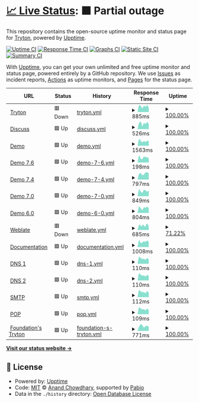 # [📈 Live Status](https://status.tryton.org): <!--live status--> **🟧 Partial outage**

This repository contains the open-source uptime monitor and status page for [Tryton](https://www.tryton.org/), powered by [Upptime](https://github.com/upptime/upptime).

[![Uptime CI](https://github.com/tryton/upptime/workflows/Uptime%20CI/badge.svg)](https://github.com/tryton/upptime/actions?query=workflow%3A%22Uptime+CI%22)
[![Response Time CI](https://github.com/tryton/upptime/workflows/Response%20Time%20CI/badge.svg)](https://github.com/tryton/upptime/actions?query=workflow%3A%22Response+Time+CI%22)
[![Graphs CI](https://github.com/tryton/upptime/workflows/Graphs%20CI/badge.svg)](https://github.com/tryton/upptime/actions?query=workflow%3A%22Graphs+CI%22)
[![Static Site CI](https://github.com/tryton/upptime/workflows/Static%20Site%20CI/badge.svg)](https://github.com/tryton/upptime/actions?query=workflow%3A%22Static+Site+CI%22)
[![Summary CI](https://github.com/tryton/upptime/workflows/Summary%20CI/badge.svg)](https://github.com/tryton/upptime/actions?query=workflow%3A%22Summary+CI%22)

With [Upptime](https://upptime.js.org), you can get your own unlimited and free uptime monitor and status page, powered entirely by a GitHub repository. We use [Issues](https://github.com/tryton/upptime/issues) as incident reports, [Actions](https://github.com/tryton/upptime/actions) as uptime monitors, and [Pages](https://status.tryton.org) for the status page.

<!--start: status pages-->
<!-- This summary is generated by Upptime (https://github.com/upptime/upptime) -->
<!-- Do not edit this manually, your changes will be overwritten -->
<!-- prettier-ignore -->
| URL | Status | History | Response Time | Uptime |
| --- | ------ | ------- | ------------- | ------ |
| <img alt="" src="https://downloads-cdn.tryton.org/images/logo.svg" height="13"> [Tryton](https://www.tryton.org) | 🟥 Down | [tryton.yml](https://github.com/tryton/upptime/commits/HEAD/history/tryton.yml) | <details><summary><img alt="Response time graph" src="./graphs/tryton/response-time-week.png" height="20"> 885ms</summary><br><a href="https://status.tryton.org/history/tryton"><img alt="Response time 974" src="https://img.shields.io/endpoint?url=https%3A%2F%2Fraw.githubusercontent.com%2Ftryton%2Fupptime%2FHEAD%2Fapi%2Ftryton%2Fresponse-time.json"></a><br><a href="https://status.tryton.org/history/tryton"><img alt="24-hour response time 629" src="https://img.shields.io/endpoint?url=https%3A%2F%2Fraw.githubusercontent.com%2Ftryton%2Fupptime%2FHEAD%2Fapi%2Ftryton%2Fresponse-time-day.json"></a><br><a href="https://status.tryton.org/history/tryton"><img alt="7-day response time 885" src="https://img.shields.io/endpoint?url=https%3A%2F%2Fraw.githubusercontent.com%2Ftryton%2Fupptime%2FHEAD%2Fapi%2Ftryton%2Fresponse-time-week.json"></a><br><a href="https://status.tryton.org/history/tryton"><img alt="30-day response time 862" src="https://img.shields.io/endpoint?url=https%3A%2F%2Fraw.githubusercontent.com%2Ftryton%2Fupptime%2FHEAD%2Fapi%2Ftryton%2Fresponse-time-month.json"></a><br><a href="https://status.tryton.org/history/tryton"><img alt="1-year response time 969" src="https://img.shields.io/endpoint?url=https%3A%2F%2Fraw.githubusercontent.com%2Ftryton%2Fupptime%2FHEAD%2Fapi%2Ftryton%2Fresponse-time-year.json"></a></details> | <details><summary><a href="https://status.tryton.org/history/tryton">100.00%</a></summary><a href="https://status.tryton.org/history/tryton"><img alt="All-time uptime 99.90%" src="https://img.shields.io/endpoint?url=https%3A%2F%2Fraw.githubusercontent.com%2Ftryton%2Fupptime%2FHEAD%2Fapi%2Ftryton%2Fuptime.json"></a><br><a href="https://status.tryton.org/history/tryton"><img alt="24-hour uptime 99.98%" src="https://img.shields.io/endpoint?url=https%3A%2F%2Fraw.githubusercontent.com%2Ftryton%2Fupptime%2FHEAD%2Fapi%2Ftryton%2Fuptime-day.json"></a><br><a href="https://status.tryton.org/history/tryton"><img alt="7-day uptime 100.00%" src="https://img.shields.io/endpoint?url=https%3A%2F%2Fraw.githubusercontent.com%2Ftryton%2Fupptime%2FHEAD%2Fapi%2Ftryton%2Fuptime-week.json"></a><br><a href="https://status.tryton.org/history/tryton"><img alt="30-day uptime 100.00%" src="https://img.shields.io/endpoint?url=https%3A%2F%2Fraw.githubusercontent.com%2Ftryton%2Fupptime%2FHEAD%2Fapi%2Ftryton%2Fuptime-month.json"></a><br><a href="https://status.tryton.org/history/tryton"><img alt="1-year uptime 99.86%" src="https://img.shields.io/endpoint?url=https%3A%2F%2Fraw.githubusercontent.com%2Ftryton%2Fupptime%2FHEAD%2Fapi%2Ftryton%2Fuptime-year.json"></a></details>
| <img alt="" src="https://downloads-cdn.tryton.org/images/logo-discuss.svg" height="13"> [Discuss](https://discuss.tryton.org/srv/status) | 🟩 Up | [discuss.yml](https://github.com/tryton/upptime/commits/HEAD/history/discuss.yml) | <details><summary><img alt="Response time graph" src="./graphs/discuss/response-time-week.png" height="20"> 526ms</summary><br><a href="https://status.tryton.org/history/discuss"><img alt="Response time 509" src="https://img.shields.io/endpoint?url=https%3A%2F%2Fraw.githubusercontent.com%2Ftryton%2Fupptime%2FHEAD%2Fapi%2Fdiscuss%2Fresponse-time.json"></a><br><a href="https://status.tryton.org/history/discuss"><img alt="24-hour response time 469" src="https://img.shields.io/endpoint?url=https%3A%2F%2Fraw.githubusercontent.com%2Ftryton%2Fupptime%2FHEAD%2Fapi%2Fdiscuss%2Fresponse-time-day.json"></a><br><a href="https://status.tryton.org/history/discuss"><img alt="7-day response time 526" src="https://img.shields.io/endpoint?url=https%3A%2F%2Fraw.githubusercontent.com%2Ftryton%2Fupptime%2FHEAD%2Fapi%2Fdiscuss%2Fresponse-time-week.json"></a><br><a href="https://status.tryton.org/history/discuss"><img alt="30-day response time 459" src="https://img.shields.io/endpoint?url=https%3A%2F%2Fraw.githubusercontent.com%2Ftryton%2Fupptime%2FHEAD%2Fapi%2Fdiscuss%2Fresponse-time-month.json"></a><br><a href="https://status.tryton.org/history/discuss"><img alt="1-year response time 509" src="https://img.shields.io/endpoint?url=https%3A%2F%2Fraw.githubusercontent.com%2Ftryton%2Fupptime%2FHEAD%2Fapi%2Fdiscuss%2Fresponse-time-year.json"></a></details> | <details><summary><a href="https://status.tryton.org/history/discuss">100.00%</a></summary><a href="https://status.tryton.org/history/discuss"><img alt="All-time uptime 99.93%" src="https://img.shields.io/endpoint?url=https%3A%2F%2Fraw.githubusercontent.com%2Ftryton%2Fupptime%2FHEAD%2Fapi%2Fdiscuss%2Fuptime.json"></a><br><a href="https://status.tryton.org/history/discuss"><img alt="24-hour uptime 100.00%" src="https://img.shields.io/endpoint?url=https%3A%2F%2Fraw.githubusercontent.com%2Ftryton%2Fupptime%2FHEAD%2Fapi%2Fdiscuss%2Fuptime-day.json"></a><br><a href="https://status.tryton.org/history/discuss"><img alt="7-day uptime 100.00%" src="https://img.shields.io/endpoint?url=https%3A%2F%2Fraw.githubusercontent.com%2Ftryton%2Fupptime%2FHEAD%2Fapi%2Fdiscuss%2Fuptime-week.json"></a><br><a href="https://status.tryton.org/history/discuss"><img alt="30-day uptime 99.94%" src="https://img.shields.io/endpoint?url=https%3A%2F%2Fraw.githubusercontent.com%2Ftryton%2Fupptime%2FHEAD%2Fapi%2Fdiscuss%2Fuptime-month.json"></a><br><a href="https://status.tryton.org/history/discuss"><img alt="1-year uptime 99.95%" src="https://img.shields.io/endpoint?url=https%3A%2F%2Fraw.githubusercontent.com%2Ftryton%2Fupptime%2FHEAD%2Fapi%2Fdiscuss%2Fuptime-year.json"></a></details>
| <img alt="" src="https://icons.duckduckgo.com/ip3/demo.tryton.org.ico" height="13"> [Demo](https://demo.tryton.org) | 🟩 Up | [demo.yml](https://github.com/tryton/upptime/commits/HEAD/history/demo.yml) | <details><summary><img alt="Response time graph" src="./graphs/demo/response-time-week.png" height="20"> 1563ms</summary><br><a href="https://status.tryton.org/history/demo"><img alt="Response time 1748" src="https://img.shields.io/endpoint?url=https%3A%2F%2Fraw.githubusercontent.com%2Ftryton%2Fupptime%2FHEAD%2Fapi%2Fdemo%2Fresponse-time.json"></a><br><a href="https://status.tryton.org/history/demo"><img alt="24-hour response time 1498" src="https://img.shields.io/endpoint?url=https%3A%2F%2Fraw.githubusercontent.com%2Ftryton%2Fupptime%2FHEAD%2Fapi%2Fdemo%2Fresponse-time-day.json"></a><br><a href="https://status.tryton.org/history/demo"><img alt="7-day response time 1563" src="https://img.shields.io/endpoint?url=https%3A%2F%2Fraw.githubusercontent.com%2Ftryton%2Fupptime%2FHEAD%2Fapi%2Fdemo%2Fresponse-time-week.json"></a><br><a href="https://status.tryton.org/history/demo"><img alt="30-day response time 1491" src="https://img.shields.io/endpoint?url=https%3A%2F%2Fraw.githubusercontent.com%2Ftryton%2Fupptime%2FHEAD%2Fapi%2Fdemo%2Fresponse-time-month.json"></a><br><a href="https://status.tryton.org/history/demo"><img alt="1-year response time 1585" src="https://img.shields.io/endpoint?url=https%3A%2F%2Fraw.githubusercontent.com%2Ftryton%2Fupptime%2FHEAD%2Fapi%2Fdemo%2Fresponse-time-year.json"></a></details> | <details><summary><a href="https://status.tryton.org/history/demo">100.00%</a></summary><a href="https://status.tryton.org/history/demo"><img alt="All-time uptime 98.41%" src="https://img.shields.io/endpoint?url=https%3A%2F%2Fraw.githubusercontent.com%2Ftryton%2Fupptime%2FHEAD%2Fapi%2Fdemo%2Fuptime.json"></a><br><a href="https://status.tryton.org/history/demo"><img alt="24-hour uptime 100.00%" src="https://img.shields.io/endpoint?url=https%3A%2F%2Fraw.githubusercontent.com%2Ftryton%2Fupptime%2FHEAD%2Fapi%2Fdemo%2Fuptime-day.json"></a><br><a href="https://status.tryton.org/history/demo"><img alt="7-day uptime 100.00%" src="https://img.shields.io/endpoint?url=https%3A%2F%2Fraw.githubusercontent.com%2Ftryton%2Fupptime%2FHEAD%2Fapi%2Fdemo%2Fuptime-week.json"></a><br><a href="https://status.tryton.org/history/demo"><img alt="30-day uptime 100.00%" src="https://img.shields.io/endpoint?url=https%3A%2F%2Fraw.githubusercontent.com%2Ftryton%2Fupptime%2FHEAD%2Fapi%2Fdemo%2Fuptime-month.json"></a><br><a href="https://status.tryton.org/history/demo"><img alt="1-year uptime 98.19%" src="https://img.shields.io/endpoint?url=https%3A%2F%2Fraw.githubusercontent.com%2Ftryton%2Fupptime%2FHEAD%2Fapi%2Fdemo%2Fuptime-year.json"></a></details>
| <img alt="" src="https://icons.duckduckgo.com/ip3/demo7.6.tryton.org.ico" height="13"> [Demo 7.6](https://demo7.6.tryton.org) | 🟩 Up | [demo-7-6.yml](https://github.com/tryton/upptime/commits/HEAD/history/demo-7-6.yml) | <details><summary><img alt="Response time graph" src="./graphs/demo-7-6/response-time-week.png" height="20"> 198ms</summary><br><a href="https://status.tryton.org/history/demo-7-6"><img alt="Response time 224" src="https://img.shields.io/endpoint?url=https%3A%2F%2Fraw.githubusercontent.com%2Ftryton%2Fupptime%2FHEAD%2Fapi%2Fdemo-7-6%2Fresponse-time.json"></a><br><a href="https://status.tryton.org/history/demo-7-6"><img alt="24-hour response time 175" src="https://img.shields.io/endpoint?url=https%3A%2F%2Fraw.githubusercontent.com%2Ftryton%2Fupptime%2FHEAD%2Fapi%2Fdemo-7-6%2Fresponse-time-day.json"></a><br><a href="https://status.tryton.org/history/demo-7-6"><img alt="7-day response time 198" src="https://img.shields.io/endpoint?url=https%3A%2F%2Fraw.githubusercontent.com%2Ftryton%2Fupptime%2FHEAD%2Fapi%2Fdemo-7-6%2Fresponse-time-week.json"></a><br><a href="https://status.tryton.org/history/demo-7-6"><img alt="30-day response time 191" src="https://img.shields.io/endpoint?url=https%3A%2F%2Fraw.githubusercontent.com%2Ftryton%2Fupptime%2FHEAD%2Fapi%2Fdemo-7-6%2Fresponse-time-month.json"></a><br><a href="https://status.tryton.org/history/demo-7-6"><img alt="1-year response time 224" src="https://img.shields.io/endpoint?url=https%3A%2F%2Fraw.githubusercontent.com%2Ftryton%2Fupptime%2FHEAD%2Fapi%2Fdemo-7-6%2Fresponse-time-year.json"></a></details> | <details><summary><a href="https://status.tryton.org/history/demo-7-6">100.00%</a></summary><a href="https://status.tryton.org/history/demo-7-6"><img alt="All-time uptime 99.56%" src="https://img.shields.io/endpoint?url=https%3A%2F%2Fraw.githubusercontent.com%2Ftryton%2Fupptime%2FHEAD%2Fapi%2Fdemo-7-6%2Fuptime.json"></a><br><a href="https://status.tryton.org/history/demo-7-6"><img alt="24-hour uptime 100.00%" src="https://img.shields.io/endpoint?url=https%3A%2F%2Fraw.githubusercontent.com%2Ftryton%2Fupptime%2FHEAD%2Fapi%2Fdemo-7-6%2Fuptime-day.json"></a><br><a href="https://status.tryton.org/history/demo-7-6"><img alt="7-day uptime 100.00%" src="https://img.shields.io/endpoint?url=https%3A%2F%2Fraw.githubusercontent.com%2Ftryton%2Fupptime%2FHEAD%2Fapi%2Fdemo-7-6%2Fuptime-week.json"></a><br><a href="https://status.tryton.org/history/demo-7-6"><img alt="30-day uptime 100.00%" src="https://img.shields.io/endpoint?url=https%3A%2F%2Fraw.githubusercontent.com%2Ftryton%2Fupptime%2FHEAD%2Fapi%2Fdemo-7-6%2Fuptime-month.json"></a><br><a href="https://status.tryton.org/history/demo-7-6"><img alt="1-year uptime 99.56%" src="https://img.shields.io/endpoint?url=https%3A%2F%2Fraw.githubusercontent.com%2Ftryton%2Fupptime%2FHEAD%2Fapi%2Fdemo-7-6%2Fuptime-year.json"></a></details>
| <img alt="" src="https://icons.duckduckgo.com/ip3/demo7.4.tryton.org.ico" height="13"> [Demo 7.4](https://demo7.4.tryton.org) | 🟩 Up | [demo-7-4.yml](https://github.com/tryton/upptime/commits/HEAD/history/demo-7-4.yml) | <details><summary><img alt="Response time graph" src="./graphs/demo-7-4/response-time-week.png" height="20"> 797ms</summary><br><a href="https://status.tryton.org/history/demo-7-4"><img alt="Response time 984" src="https://img.shields.io/endpoint?url=https%3A%2F%2Fraw.githubusercontent.com%2Ftryton%2Fupptime%2FHEAD%2Fapi%2Fdemo-7-4%2Fresponse-time.json"></a><br><a href="https://status.tryton.org/history/demo-7-4"><img alt="24-hour response time 839" src="https://img.shields.io/endpoint?url=https%3A%2F%2Fraw.githubusercontent.com%2Ftryton%2Fupptime%2FHEAD%2Fapi%2Fdemo-7-4%2Fresponse-time-day.json"></a><br><a href="https://status.tryton.org/history/demo-7-4"><img alt="7-day response time 797" src="https://img.shields.io/endpoint?url=https%3A%2F%2Fraw.githubusercontent.com%2Ftryton%2Fupptime%2FHEAD%2Fapi%2Fdemo-7-4%2Fresponse-time-week.json"></a><br><a href="https://status.tryton.org/history/demo-7-4"><img alt="30-day response time 805" src="https://img.shields.io/endpoint?url=https%3A%2F%2Fraw.githubusercontent.com%2Ftryton%2Fupptime%2FHEAD%2Fapi%2Fdemo-7-4%2Fresponse-time-month.json"></a><br><a href="https://status.tryton.org/history/demo-7-4"><img alt="1-year response time 984" src="https://img.shields.io/endpoint?url=https%3A%2F%2Fraw.githubusercontent.com%2Ftryton%2Fupptime%2FHEAD%2Fapi%2Fdemo-7-4%2Fresponse-time-year.json"></a></details> | <details><summary><a href="https://status.tryton.org/history/demo-7-4">100.00%</a></summary><a href="https://status.tryton.org/history/demo-7-4"><img alt="All-time uptime 99.56%" src="https://img.shields.io/endpoint?url=https%3A%2F%2Fraw.githubusercontent.com%2Ftryton%2Fupptime%2FHEAD%2Fapi%2Fdemo-7-4%2Fuptime.json"></a><br><a href="https://status.tryton.org/history/demo-7-4"><img alt="24-hour uptime 100.00%" src="https://img.shields.io/endpoint?url=https%3A%2F%2Fraw.githubusercontent.com%2Ftryton%2Fupptime%2FHEAD%2Fapi%2Fdemo-7-4%2Fuptime-day.json"></a><br><a href="https://status.tryton.org/history/demo-7-4"><img alt="7-day uptime 100.00%" src="https://img.shields.io/endpoint?url=https%3A%2F%2Fraw.githubusercontent.com%2Ftryton%2Fupptime%2FHEAD%2Fapi%2Fdemo-7-4%2Fuptime-week.json"></a><br><a href="https://status.tryton.org/history/demo-7-4"><img alt="30-day uptime 100.00%" src="https://img.shields.io/endpoint?url=https%3A%2F%2Fraw.githubusercontent.com%2Ftryton%2Fupptime%2FHEAD%2Fapi%2Fdemo-7-4%2Fuptime-month.json"></a><br><a href="https://status.tryton.org/history/demo-7-4"><img alt="1-year uptime 99.56%" src="https://img.shields.io/endpoint?url=https%3A%2F%2Fraw.githubusercontent.com%2Ftryton%2Fupptime%2FHEAD%2Fapi%2Fdemo-7-4%2Fuptime-year.json"></a></details>
| <img alt="" src="https://icons.duckduckgo.com/ip3/demo7.0.tryton.org.ico" height="13"> [Demo 7.0](https://demo7.0.tryton.org) | 🟩 Up | [demo-7-0.yml](https://github.com/tryton/upptime/commits/HEAD/history/demo-7-0.yml) | <details><summary><img alt="Response time graph" src="./graphs/demo-7-0/response-time-week.png" height="20"> 849ms</summary><br><a href="https://status.tryton.org/history/demo-7-0"><img alt="Response time 945" src="https://img.shields.io/endpoint?url=https%3A%2F%2Fraw.githubusercontent.com%2Ftryton%2Fupptime%2FHEAD%2Fapi%2Fdemo-7-0%2Fresponse-time.json"></a><br><a href="https://status.tryton.org/history/demo-7-0"><img alt="24-hour response time 923" src="https://img.shields.io/endpoint?url=https%3A%2F%2Fraw.githubusercontent.com%2Ftryton%2Fupptime%2FHEAD%2Fapi%2Fdemo-7-0%2Fresponse-time-day.json"></a><br><a href="https://status.tryton.org/history/demo-7-0"><img alt="7-day response time 849" src="https://img.shields.io/endpoint?url=https%3A%2F%2Fraw.githubusercontent.com%2Ftryton%2Fupptime%2FHEAD%2Fapi%2Fdemo-7-0%2Fresponse-time-week.json"></a><br><a href="https://status.tryton.org/history/demo-7-0"><img alt="30-day response time 832" src="https://img.shields.io/endpoint?url=https%3A%2F%2Fraw.githubusercontent.com%2Ftryton%2Fupptime%2FHEAD%2Fapi%2Fdemo-7-0%2Fresponse-time-month.json"></a><br><a href="https://status.tryton.org/history/demo-7-0"><img alt="1-year response time 945" src="https://img.shields.io/endpoint?url=https%3A%2F%2Fraw.githubusercontent.com%2Ftryton%2Fupptime%2FHEAD%2Fapi%2Fdemo-7-0%2Fresponse-time-year.json"></a></details> | <details><summary><a href="https://status.tryton.org/history/demo-7-0">100.00%</a></summary><a href="https://status.tryton.org/history/demo-7-0"><img alt="All-time uptime 99.56%" src="https://img.shields.io/endpoint?url=https%3A%2F%2Fraw.githubusercontent.com%2Ftryton%2Fupptime%2FHEAD%2Fapi%2Fdemo-7-0%2Fuptime.json"></a><br><a href="https://status.tryton.org/history/demo-7-0"><img alt="24-hour uptime 100.00%" src="https://img.shields.io/endpoint?url=https%3A%2F%2Fraw.githubusercontent.com%2Ftryton%2Fupptime%2FHEAD%2Fapi%2Fdemo-7-0%2Fuptime-day.json"></a><br><a href="https://status.tryton.org/history/demo-7-0"><img alt="7-day uptime 100.00%" src="https://img.shields.io/endpoint?url=https%3A%2F%2Fraw.githubusercontent.com%2Ftryton%2Fupptime%2FHEAD%2Fapi%2Fdemo-7-0%2Fuptime-week.json"></a><br><a href="https://status.tryton.org/history/demo-7-0"><img alt="30-day uptime 100.00%" src="https://img.shields.io/endpoint?url=https%3A%2F%2Fraw.githubusercontent.com%2Ftryton%2Fupptime%2FHEAD%2Fapi%2Fdemo-7-0%2Fuptime-month.json"></a><br><a href="https://status.tryton.org/history/demo-7-0"><img alt="1-year uptime 99.56%" src="https://img.shields.io/endpoint?url=https%3A%2F%2Fraw.githubusercontent.com%2Ftryton%2Fupptime%2FHEAD%2Fapi%2Fdemo-7-0%2Fuptime-year.json"></a></details>
| <img alt="" src="https://icons.duckduckgo.com/ip3/demo6.0.tryton.org.ico" height="13"> [Demo 6.0](https://demo6.0.tryton.org) | 🟩 Up | [demo-6-0.yml](https://github.com/tryton/upptime/commits/HEAD/history/demo-6-0.yml) | <details><summary><img alt="Response time graph" src="./graphs/demo-6-0/response-time-week.png" height="20"> 804ms</summary><br><a href="https://status.tryton.org/history/demo-6-0"><img alt="Response time 1224" src="https://img.shields.io/endpoint?url=https%3A%2F%2Fraw.githubusercontent.com%2Ftryton%2Fupptime%2FHEAD%2Fapi%2Fdemo-6-0%2Fresponse-time.json"></a><br><a href="https://status.tryton.org/history/demo-6-0"><img alt="24-hour response time 749" src="https://img.shields.io/endpoint?url=https%3A%2F%2Fraw.githubusercontent.com%2Ftryton%2Fupptime%2FHEAD%2Fapi%2Fdemo-6-0%2Fresponse-time-day.json"></a><br><a href="https://status.tryton.org/history/demo-6-0"><img alt="7-day response time 804" src="https://img.shields.io/endpoint?url=https%3A%2F%2Fraw.githubusercontent.com%2Ftryton%2Fupptime%2FHEAD%2Fapi%2Fdemo-6-0%2Fresponse-time-week.json"></a><br><a href="https://status.tryton.org/history/demo-6-0"><img alt="30-day response time 766" src="https://img.shields.io/endpoint?url=https%3A%2F%2Fraw.githubusercontent.com%2Ftryton%2Fupptime%2FHEAD%2Fapi%2Fdemo-6-0%2Fresponse-time-month.json"></a><br><a href="https://status.tryton.org/history/demo-6-0"><img alt="1-year response time 1224" src="https://img.shields.io/endpoint?url=https%3A%2F%2Fraw.githubusercontent.com%2Ftryton%2Fupptime%2FHEAD%2Fapi%2Fdemo-6-0%2Fresponse-time-year.json"></a></details> | <details><summary><a href="https://status.tryton.org/history/demo-6-0">100.00%</a></summary><a href="https://status.tryton.org/history/demo-6-0"><img alt="All-time uptime 99.53%" src="https://img.shields.io/endpoint?url=https%3A%2F%2Fraw.githubusercontent.com%2Ftryton%2Fupptime%2FHEAD%2Fapi%2Fdemo-6-0%2Fuptime.json"></a><br><a href="https://status.tryton.org/history/demo-6-0"><img alt="24-hour uptime 100.00%" src="https://img.shields.io/endpoint?url=https%3A%2F%2Fraw.githubusercontent.com%2Ftryton%2Fupptime%2FHEAD%2Fapi%2Fdemo-6-0%2Fuptime-day.json"></a><br><a href="https://status.tryton.org/history/demo-6-0"><img alt="7-day uptime 100.00%" src="https://img.shields.io/endpoint?url=https%3A%2F%2Fraw.githubusercontent.com%2Ftryton%2Fupptime%2FHEAD%2Fapi%2Fdemo-6-0%2Fuptime-week.json"></a><br><a href="https://status.tryton.org/history/demo-6-0"><img alt="30-day uptime 99.95%" src="https://img.shields.io/endpoint?url=https%3A%2F%2Fraw.githubusercontent.com%2Ftryton%2Fupptime%2FHEAD%2Fapi%2Fdemo-6-0%2Fuptime-month.json"></a><br><a href="https://status.tryton.org/history/demo-6-0"><img alt="1-year uptime 99.53%" src="https://img.shields.io/endpoint?url=https%3A%2F%2Fraw.githubusercontent.com%2Ftryton%2Fupptime%2FHEAD%2Fapi%2Fdemo-6-0%2Fuptime-year.json"></a></details>
| <img alt="" src="https://icons.duckduckgo.com/ip3/translate.tryton.org.ico" height="13"> [Weblate](https://translate.tryton.org) | 🟥 Down | [weblate.yml](https://github.com/tryton/upptime/commits/HEAD/history/weblate.yml) | <details><summary><img alt="Response time graph" src="./graphs/weblate/response-time-week.png" height="20"> 685ms</summary><br><a href="https://status.tryton.org/history/weblate"><img alt="Response time 947" src="https://img.shields.io/endpoint?url=https%3A%2F%2Fraw.githubusercontent.com%2Ftryton%2Fupptime%2FHEAD%2Fapi%2Fweblate%2Fresponse-time.json"></a><br><a href="https://status.tryton.org/history/weblate"><img alt="24-hour response time 490" src="https://img.shields.io/endpoint?url=https%3A%2F%2Fraw.githubusercontent.com%2Ftryton%2Fupptime%2FHEAD%2Fapi%2Fweblate%2Fresponse-time-day.json"></a><br><a href="https://status.tryton.org/history/weblate"><img alt="7-day response time 685" src="https://img.shields.io/endpoint?url=https%3A%2F%2Fraw.githubusercontent.com%2Ftryton%2Fupptime%2FHEAD%2Fapi%2Fweblate%2Fresponse-time-week.json"></a><br><a href="https://status.tryton.org/history/weblate"><img alt="30-day response time 774" src="https://img.shields.io/endpoint?url=https%3A%2F%2Fraw.githubusercontent.com%2Ftryton%2Fupptime%2FHEAD%2Fapi%2Fweblate%2Fresponse-time-month.json"></a><br><a href="https://status.tryton.org/history/weblate"><img alt="1-year response time 982" src="https://img.shields.io/endpoint?url=https%3A%2F%2Fraw.githubusercontent.com%2Ftryton%2Fupptime%2FHEAD%2Fapi%2Fweblate%2Fresponse-time-year.json"></a></details> | <details><summary><a href="https://status.tryton.org/history/weblate">71.22%</a></summary><a href="https://status.tryton.org/history/weblate"><img alt="All-time uptime 97.87%" src="https://img.shields.io/endpoint?url=https%3A%2F%2Fraw.githubusercontent.com%2Ftryton%2Fupptime%2FHEAD%2Fapi%2Fweblate%2Fuptime.json"></a><br><a href="https://status.tryton.org/history/weblate"><img alt="24-hour uptime 99.98%" src="https://img.shields.io/endpoint?url=https%3A%2F%2Fraw.githubusercontent.com%2Ftryton%2Fupptime%2FHEAD%2Fapi%2Fweblate%2Fuptime-day.json"></a><br><a href="https://status.tryton.org/history/weblate"><img alt="7-day uptime 71.22%" src="https://img.shields.io/endpoint?url=https%3A%2F%2Fraw.githubusercontent.com%2Ftryton%2Fupptime%2FHEAD%2Fapi%2Fweblate%2Fuptime-week.json"></a><br><a href="https://status.tryton.org/history/weblate"><img alt="30-day uptime 68.73%" src="https://img.shields.io/endpoint?url=https%3A%2F%2Fraw.githubusercontent.com%2Ftryton%2Fupptime%2FHEAD%2Fapi%2Fweblate%2Fuptime-month.json"></a><br><a href="https://status.tryton.org/history/weblate"><img alt="1-year uptime 97.07%" src="https://img.shields.io/endpoint?url=https%3A%2F%2Fraw.githubusercontent.com%2Ftryton%2Fupptime%2FHEAD%2Fapi%2Fweblate%2Fuptime-year.json"></a></details>
| <img alt="" src="https://icons.duckduckgo.com/ip3/docs-src.tryton.org.ico" height="13"> [Documentation](https://docs-src.tryton.org) | 🟩 Up | [documentation.yml](https://github.com/tryton/upptime/commits/HEAD/history/documentation.yml) | <details><summary><img alt="Response time graph" src="./graphs/documentation/response-time-week.png" height="20"> 1008ms</summary><br><a href="https://status.tryton.org/history/documentation"><img alt="Response time 898" src="https://img.shields.io/endpoint?url=https%3A%2F%2Fraw.githubusercontent.com%2Ftryton%2Fupptime%2FHEAD%2Fapi%2Fdocumentation%2Fresponse-time.json"></a><br><a href="https://status.tryton.org/history/documentation"><img alt="24-hour response time 964" src="https://img.shields.io/endpoint?url=https%3A%2F%2Fraw.githubusercontent.com%2Ftryton%2Fupptime%2FHEAD%2Fapi%2Fdocumentation%2Fresponse-time-day.json"></a><br><a href="https://status.tryton.org/history/documentation"><img alt="7-day response time 1008" src="https://img.shields.io/endpoint?url=https%3A%2F%2Fraw.githubusercontent.com%2Ftryton%2Fupptime%2FHEAD%2Fapi%2Fdocumentation%2Fresponse-time-week.json"></a><br><a href="https://status.tryton.org/history/documentation"><img alt="30-day response time 871" src="https://img.shields.io/endpoint?url=https%3A%2F%2Fraw.githubusercontent.com%2Ftryton%2Fupptime%2FHEAD%2Fapi%2Fdocumentation%2Fresponse-time-month.json"></a><br><a href="https://status.tryton.org/history/documentation"><img alt="1-year response time 910" src="https://img.shields.io/endpoint?url=https%3A%2F%2Fraw.githubusercontent.com%2Ftryton%2Fupptime%2FHEAD%2Fapi%2Fdocumentation%2Fresponse-time-year.json"></a></details> | <details><summary><a href="https://status.tryton.org/history/documentation">100.00%</a></summary><a href="https://status.tryton.org/history/documentation"><img alt="All-time uptime 99.95%" src="https://img.shields.io/endpoint?url=https%3A%2F%2Fraw.githubusercontent.com%2Ftryton%2Fupptime%2FHEAD%2Fapi%2Fdocumentation%2Fuptime.json"></a><br><a href="https://status.tryton.org/history/documentation"><img alt="24-hour uptime 100.00%" src="https://img.shields.io/endpoint?url=https%3A%2F%2Fraw.githubusercontent.com%2Ftryton%2Fupptime%2FHEAD%2Fapi%2Fdocumentation%2Fuptime-day.json"></a><br><a href="https://status.tryton.org/history/documentation"><img alt="7-day uptime 100.00%" src="https://img.shields.io/endpoint?url=https%3A%2F%2Fraw.githubusercontent.com%2Ftryton%2Fupptime%2FHEAD%2Fapi%2Fdocumentation%2Fuptime-week.json"></a><br><a href="https://status.tryton.org/history/documentation"><img alt="30-day uptime 100.00%" src="https://img.shields.io/endpoint?url=https%3A%2F%2Fraw.githubusercontent.com%2Ftryton%2Fupptime%2FHEAD%2Fapi%2Fdocumentation%2Fuptime-month.json"></a><br><a href="https://status.tryton.org/history/documentation"><img alt="1-year uptime 99.93%" src="https://img.shields.io/endpoint?url=https%3A%2F%2Fraw.githubusercontent.com%2Ftryton%2Fupptime%2FHEAD%2Fapi%2Fdocumentation%2Fuptime-year.json"></a></details>
| <img alt="" src="https://icons.duckduckgo.com/ip3/null.ico" height="13"> [DNS 1](moretus.b2ck.com) | 🟩 Up | [dns-1.yml](https://github.com/tryton/upptime/commits/HEAD/history/dns-1.yml) | <details><summary><img alt="Response time graph" src="./graphs/dns-1/response-time-week.png" height="20"> 110ms</summary><br><a href="https://status.tryton.org/history/dns-1"><img alt="Response time 109" src="https://img.shields.io/endpoint?url=https%3A%2F%2Fraw.githubusercontent.com%2Ftryton%2Fupptime%2FHEAD%2Fapi%2Fdns-1%2Fresponse-time.json"></a><br><a href="https://status.tryton.org/history/dns-1"><img alt="24-hour response time 86" src="https://img.shields.io/endpoint?url=https%3A%2F%2Fraw.githubusercontent.com%2Ftryton%2Fupptime%2FHEAD%2Fapi%2Fdns-1%2Fresponse-time-day.json"></a><br><a href="https://status.tryton.org/history/dns-1"><img alt="7-day response time 110" src="https://img.shields.io/endpoint?url=https%3A%2F%2Fraw.githubusercontent.com%2Ftryton%2Fupptime%2FHEAD%2Fapi%2Fdns-1%2Fresponse-time-week.json"></a><br><a href="https://status.tryton.org/history/dns-1"><img alt="30-day response time 101" src="https://img.shields.io/endpoint?url=https%3A%2F%2Fraw.githubusercontent.com%2Ftryton%2Fupptime%2FHEAD%2Fapi%2Fdns-1%2Fresponse-time-month.json"></a><br><a href="https://status.tryton.org/history/dns-1"><img alt="1-year response time 109" src="https://img.shields.io/endpoint?url=https%3A%2F%2Fraw.githubusercontent.com%2Ftryton%2Fupptime%2FHEAD%2Fapi%2Fdns-1%2Fresponse-time-year.json"></a></details> | <details><summary><a href="https://status.tryton.org/history/dns-1">100.00%</a></summary><a href="https://status.tryton.org/history/dns-1"><img alt="All-time uptime 99.99%" src="https://img.shields.io/endpoint?url=https%3A%2F%2Fraw.githubusercontent.com%2Ftryton%2Fupptime%2FHEAD%2Fapi%2Fdns-1%2Fuptime.json"></a><br><a href="https://status.tryton.org/history/dns-1"><img alt="24-hour uptime 100.00%" src="https://img.shields.io/endpoint?url=https%3A%2F%2Fraw.githubusercontent.com%2Ftryton%2Fupptime%2FHEAD%2Fapi%2Fdns-1%2Fuptime-day.json"></a><br><a href="https://status.tryton.org/history/dns-1"><img alt="7-day uptime 100.00%" src="https://img.shields.io/endpoint?url=https%3A%2F%2Fraw.githubusercontent.com%2Ftryton%2Fupptime%2FHEAD%2Fapi%2Fdns-1%2Fuptime-week.json"></a><br><a href="https://status.tryton.org/history/dns-1"><img alt="30-day uptime 100.00%" src="https://img.shields.io/endpoint?url=https%3A%2F%2Fraw.githubusercontent.com%2Ftryton%2Fupptime%2FHEAD%2Fapi%2Fdns-1%2Fuptime-month.json"></a><br><a href="https://status.tryton.org/history/dns-1"><img alt="1-year uptime 99.98%" src="https://img.shields.io/endpoint?url=https%3A%2F%2Fraw.githubusercontent.com%2Ftryton%2Fupptime%2FHEAD%2Fapi%2Fdns-1%2Fuptime-year.json"></a></details>
| <img alt="" src="https://icons.duckduckgo.com/ip3/null.ico" height="13"> [DNS 2](thales.b2ck.com) | 🟩 Up | [dns-2.yml](https://github.com/tryton/upptime/commits/HEAD/history/dns-2.yml) | <details><summary><img alt="Response time graph" src="./graphs/dns-2/response-time-week.png" height="20"> 110ms</summary><br><a href="https://status.tryton.org/history/dns-2"><img alt="Response time 111" src="https://img.shields.io/endpoint?url=https%3A%2F%2Fraw.githubusercontent.com%2Ftryton%2Fupptime%2FHEAD%2Fapi%2Fdns-2%2Fresponse-time.json"></a><br><a href="https://status.tryton.org/history/dns-2"><img alt="24-hour response time 87" src="https://img.shields.io/endpoint?url=https%3A%2F%2Fraw.githubusercontent.com%2Ftryton%2Fupptime%2FHEAD%2Fapi%2Fdns-2%2Fresponse-time-day.json"></a><br><a href="https://status.tryton.org/history/dns-2"><img alt="7-day response time 110" src="https://img.shields.io/endpoint?url=https%3A%2F%2Fraw.githubusercontent.com%2Ftryton%2Fupptime%2FHEAD%2Fapi%2Fdns-2%2Fresponse-time-week.json"></a><br><a href="https://status.tryton.org/history/dns-2"><img alt="30-day response time 101" src="https://img.shields.io/endpoint?url=https%3A%2F%2Fraw.githubusercontent.com%2Ftryton%2Fupptime%2FHEAD%2Fapi%2Fdns-2%2Fresponse-time-month.json"></a><br><a href="https://status.tryton.org/history/dns-2"><img alt="1-year response time 110" src="https://img.shields.io/endpoint?url=https%3A%2F%2Fraw.githubusercontent.com%2Ftryton%2Fupptime%2FHEAD%2Fapi%2Fdns-2%2Fresponse-time-year.json"></a></details> | <details><summary><a href="https://status.tryton.org/history/dns-2">100.00%</a></summary><a href="https://status.tryton.org/history/dns-2"><img alt="All-time uptime 99.99%" src="https://img.shields.io/endpoint?url=https%3A%2F%2Fraw.githubusercontent.com%2Ftryton%2Fupptime%2FHEAD%2Fapi%2Fdns-2%2Fuptime.json"></a><br><a href="https://status.tryton.org/history/dns-2"><img alt="24-hour uptime 100.00%" src="https://img.shields.io/endpoint?url=https%3A%2F%2Fraw.githubusercontent.com%2Ftryton%2Fupptime%2FHEAD%2Fapi%2Fdns-2%2Fuptime-day.json"></a><br><a href="https://status.tryton.org/history/dns-2"><img alt="7-day uptime 100.00%" src="https://img.shields.io/endpoint?url=https%3A%2F%2Fraw.githubusercontent.com%2Ftryton%2Fupptime%2FHEAD%2Fapi%2Fdns-2%2Fuptime-week.json"></a><br><a href="https://status.tryton.org/history/dns-2"><img alt="30-day uptime 100.00%" src="https://img.shields.io/endpoint?url=https%3A%2F%2Fraw.githubusercontent.com%2Ftryton%2Fupptime%2FHEAD%2Fapi%2Fdns-2%2Fuptime-month.json"></a><br><a href="https://status.tryton.org/history/dns-2"><img alt="1-year uptime 99.99%" src="https://img.shields.io/endpoint?url=https%3A%2F%2Fraw.githubusercontent.com%2Ftryton%2Fupptime%2FHEAD%2Fapi%2Fdns-2%2Fuptime-year.json"></a></details>
| <img alt="" src="https://icons.duckduckgo.com/ip3/null.ico" height="13"> [SMTP](mx.tryton.org) | 🟩 Up | [smtp.yml](https://github.com/tryton/upptime/commits/HEAD/history/smtp.yml) | <details><summary><img alt="Response time graph" src="./graphs/smtp/response-time-week.png" height="20"> 112ms</summary><br><a href="https://status.tryton.org/history/smtp"><img alt="Response time 109" src="https://img.shields.io/endpoint?url=https%3A%2F%2Fraw.githubusercontent.com%2Ftryton%2Fupptime%2FHEAD%2Fapi%2Fsmtp%2Fresponse-time.json"></a><br><a href="https://status.tryton.org/history/smtp"><img alt="24-hour response time 88" src="https://img.shields.io/endpoint?url=https%3A%2F%2Fraw.githubusercontent.com%2Ftryton%2Fupptime%2FHEAD%2Fapi%2Fsmtp%2Fresponse-time-day.json"></a><br><a href="https://status.tryton.org/history/smtp"><img alt="7-day response time 112" src="https://img.shields.io/endpoint?url=https%3A%2F%2Fraw.githubusercontent.com%2Ftryton%2Fupptime%2FHEAD%2Fapi%2Fsmtp%2Fresponse-time-week.json"></a><br><a href="https://status.tryton.org/history/smtp"><img alt="30-day response time 101" src="https://img.shields.io/endpoint?url=https%3A%2F%2Fraw.githubusercontent.com%2Ftryton%2Fupptime%2FHEAD%2Fapi%2Fsmtp%2Fresponse-time-month.json"></a><br><a href="https://status.tryton.org/history/smtp"><img alt="1-year response time 109" src="https://img.shields.io/endpoint?url=https%3A%2F%2Fraw.githubusercontent.com%2Ftryton%2Fupptime%2FHEAD%2Fapi%2Fsmtp%2Fresponse-time-year.json"></a></details> | <details><summary><a href="https://status.tryton.org/history/smtp">100.00%</a></summary><a href="https://status.tryton.org/history/smtp"><img alt="All-time uptime 99.29%" src="https://img.shields.io/endpoint?url=https%3A%2F%2Fraw.githubusercontent.com%2Ftryton%2Fupptime%2FHEAD%2Fapi%2Fsmtp%2Fuptime.json"></a><br><a href="https://status.tryton.org/history/smtp"><img alt="24-hour uptime 100.00%" src="https://img.shields.io/endpoint?url=https%3A%2F%2Fraw.githubusercontent.com%2Ftryton%2Fupptime%2FHEAD%2Fapi%2Fsmtp%2Fuptime-day.json"></a><br><a href="https://status.tryton.org/history/smtp"><img alt="7-day uptime 100.00%" src="https://img.shields.io/endpoint?url=https%3A%2F%2Fraw.githubusercontent.com%2Ftryton%2Fupptime%2FHEAD%2Fapi%2Fsmtp%2Fuptime-week.json"></a><br><a href="https://status.tryton.org/history/smtp"><img alt="30-day uptime 100.00%" src="https://img.shields.io/endpoint?url=https%3A%2F%2Fraw.githubusercontent.com%2Ftryton%2Fupptime%2FHEAD%2Fapi%2Fsmtp%2Fuptime-month.json"></a><br><a href="https://status.tryton.org/history/smtp"><img alt="1-year uptime 99.98%" src="https://img.shields.io/endpoint?url=https%3A%2F%2Fraw.githubusercontent.com%2Ftryton%2Fupptime%2FHEAD%2Fapi%2Fsmtp%2Fuptime-year.json"></a></details>
| <img alt="" src="https://icons.duckduckgo.com/ip3/null.ico" height="13"> [POP](pop.tryton.org) | 🟩 Up | [pop.yml](https://github.com/tryton/upptime/commits/HEAD/history/pop.yml) | <details><summary><img alt="Response time graph" src="./graphs/pop/response-time-week.png" height="20"> 109ms</summary><br><a href="https://status.tryton.org/history/pop"><img alt="Response time 110" src="https://img.shields.io/endpoint?url=https%3A%2F%2Fraw.githubusercontent.com%2Ftryton%2Fupptime%2FHEAD%2Fapi%2Fpop%2Fresponse-time.json"></a><br><a href="https://status.tryton.org/history/pop"><img alt="24-hour response time 86" src="https://img.shields.io/endpoint?url=https%3A%2F%2Fraw.githubusercontent.com%2Ftryton%2Fupptime%2FHEAD%2Fapi%2Fpop%2Fresponse-time-day.json"></a><br><a href="https://status.tryton.org/history/pop"><img alt="7-day response time 109" src="https://img.shields.io/endpoint?url=https%3A%2F%2Fraw.githubusercontent.com%2Ftryton%2Fupptime%2FHEAD%2Fapi%2Fpop%2Fresponse-time-week.json"></a><br><a href="https://status.tryton.org/history/pop"><img alt="30-day response time 101" src="https://img.shields.io/endpoint?url=https%3A%2F%2Fraw.githubusercontent.com%2Ftryton%2Fupptime%2FHEAD%2Fapi%2Fpop%2Fresponse-time-month.json"></a><br><a href="https://status.tryton.org/history/pop"><img alt="1-year response time 109" src="https://img.shields.io/endpoint?url=https%3A%2F%2Fraw.githubusercontent.com%2Ftryton%2Fupptime%2FHEAD%2Fapi%2Fpop%2Fresponse-time-year.json"></a></details> | <details><summary><a href="https://status.tryton.org/history/pop">100.00%</a></summary><a href="https://status.tryton.org/history/pop"><img alt="All-time uptime 99.99%" src="https://img.shields.io/endpoint?url=https%3A%2F%2Fraw.githubusercontent.com%2Ftryton%2Fupptime%2FHEAD%2Fapi%2Fpop%2Fuptime.json"></a><br><a href="https://status.tryton.org/history/pop"><img alt="24-hour uptime 100.00%" src="https://img.shields.io/endpoint?url=https%3A%2F%2Fraw.githubusercontent.com%2Ftryton%2Fupptime%2FHEAD%2Fapi%2Fpop%2Fuptime-day.json"></a><br><a href="https://status.tryton.org/history/pop"><img alt="7-day uptime 100.00%" src="https://img.shields.io/endpoint?url=https%3A%2F%2Fraw.githubusercontent.com%2Ftryton%2Fupptime%2FHEAD%2Fapi%2Fpop%2Fuptime-week.json"></a><br><a href="https://status.tryton.org/history/pop"><img alt="30-day uptime 100.00%" src="https://img.shields.io/endpoint?url=https%3A%2F%2Fraw.githubusercontent.com%2Ftryton%2Fupptime%2FHEAD%2Fapi%2Fpop%2Fuptime-month.json"></a><br><a href="https://status.tryton.org/history/pop"><img alt="1-year uptime 99.98%" src="https://img.shields.io/endpoint?url=https%3A%2F%2Fraw.githubusercontent.com%2Ftryton%2Fupptime%2FHEAD%2Fapi%2Fpop%2Fuptime-year.json"></a></details>
| <img alt="" src="https://icons.duckduckgo.com/ip3/foundation.tryton.org.ico" height="13"> [Foundation's Tryton](https://foundation.tryton.org:9000/) | 🟩 Up | [foundation-s-tryton.yml](https://github.com/tryton/upptime/commits/HEAD/history/foundation-s-tryton.yml) | <details><summary><img alt="Response time graph" src="./graphs/foundation-s-tryton/response-time-week.png" height="20"> 771ms</summary><br><a href="https://status.tryton.org/history/foundation-s-tryton"><img alt="Response time 659" src="https://img.shields.io/endpoint?url=https%3A%2F%2Fraw.githubusercontent.com%2Ftryton%2Fupptime%2FHEAD%2Fapi%2Ffoundation-s-tryton%2Fresponse-time.json"></a><br><a href="https://status.tryton.org/history/foundation-s-tryton"><img alt="24-hour response time 677" src="https://img.shields.io/endpoint?url=https%3A%2F%2Fraw.githubusercontent.com%2Ftryton%2Fupptime%2FHEAD%2Fapi%2Ffoundation-s-tryton%2Fresponse-time-day.json"></a><br><a href="https://status.tryton.org/history/foundation-s-tryton"><img alt="7-day response time 771" src="https://img.shields.io/endpoint?url=https%3A%2F%2Fraw.githubusercontent.com%2Ftryton%2Fupptime%2FHEAD%2Fapi%2Ffoundation-s-tryton%2Fresponse-time-week.json"></a><br><a href="https://status.tryton.org/history/foundation-s-tryton"><img alt="30-day response time 725" src="https://img.shields.io/endpoint?url=https%3A%2F%2Fraw.githubusercontent.com%2Ftryton%2Fupptime%2FHEAD%2Fapi%2Ffoundation-s-tryton%2Fresponse-time-month.json"></a><br><a href="https://status.tryton.org/history/foundation-s-tryton"><img alt="1-year response time 673" src="https://img.shields.io/endpoint?url=https%3A%2F%2Fraw.githubusercontent.com%2Ftryton%2Fupptime%2FHEAD%2Fapi%2Ffoundation-s-tryton%2Fresponse-time-year.json"></a></details> | <details><summary><a href="https://status.tryton.org/history/foundation-s-tryton">100.00%</a></summary><a href="https://status.tryton.org/history/foundation-s-tryton"><img alt="All-time uptime 99.96%" src="https://img.shields.io/endpoint?url=https%3A%2F%2Fraw.githubusercontent.com%2Ftryton%2Fupptime%2FHEAD%2Fapi%2Ffoundation-s-tryton%2Fuptime.json"></a><br><a href="https://status.tryton.org/history/foundation-s-tryton"><img alt="24-hour uptime 100.00%" src="https://img.shields.io/endpoint?url=https%3A%2F%2Fraw.githubusercontent.com%2Ftryton%2Fupptime%2FHEAD%2Fapi%2Ffoundation-s-tryton%2Fuptime-day.json"></a><br><a href="https://status.tryton.org/history/foundation-s-tryton"><img alt="7-day uptime 100.00%" src="https://img.shields.io/endpoint?url=https%3A%2F%2Fraw.githubusercontent.com%2Ftryton%2Fupptime%2FHEAD%2Fapi%2Ffoundation-s-tryton%2Fuptime-week.json"></a><br><a href="https://status.tryton.org/history/foundation-s-tryton"><img alt="30-day uptime 100.00%" src="https://img.shields.io/endpoint?url=https%3A%2F%2Fraw.githubusercontent.com%2Ftryton%2Fupptime%2FHEAD%2Fapi%2Ffoundation-s-tryton%2Fuptime-month.json"></a><br><a href="https://status.tryton.org/history/foundation-s-tryton"><img alt="1-year uptime 99.93%" src="https://img.shields.io/endpoint?url=https%3A%2F%2Fraw.githubusercontent.com%2Ftryton%2Fupptime%2FHEAD%2Fapi%2Ffoundation-s-tryton%2Fuptime-year.json"></a></details>

<!--end: status pages-->

[**Visit our status website →**](https://status.tryton.org)

## 📄 License

- Powered by: [Upptime](https://github.com/upptime/upptime)
- Code: [MIT](./LICENSE) © [Anand Chowdhary](https://anandchowdhary.com), supported by [Pabio](https://pabio.com)
- Data in the `./history` directory: [Open Database License](https://opendatacommons.org/licenses/odbl/1-0/)
